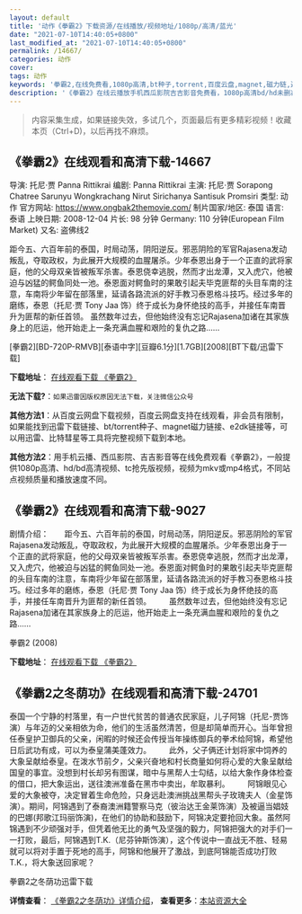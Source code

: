 ```yaml
---
layout: default
title: '动作《拳霸2》下载资源/在线播放/视频地址/1080p/高清/蓝光'
date: "2021-07-10T14:40:05+0800"
last_modified_at: "2021-07-10T14:40:05+0800"
permalink: /14667/
categories: 动作
cover:
tags: 动作
keywords: '拳霸2,在线免费看,1080p高清,bt种子,torrent,百度云盘,magnet,磁力链,迅雷下载资源'
description: '《拳霸2》在线云播放手机西瓜影院吉吉影音免费看，1080p高清bd/hd未删减完整版和tc抢先枪版，mkv/mp4格式，附带bt/torrent种子、magnet/磁力链、百度云盘、网盘资源迅雷下载链接'
---
```


>内容采集生成，如果链接失效，多试几个，页面最后有更多精彩视频！收藏本页（Ctrl+D)，以后再找不麻烦。


## 《拳霸2》在线观看和高清下载-14667

导演: 托尼·贾 Panna Rittikrai 编剧: Panna Rittikrai 主演: 托尼·贾 Sorapong Chatree Sarunyu Wongkrachang Nirut Sirichanya Santisuk Promsiri 类型: 动作 官方网站: https://www.ongbak2themovie.com/ 制片国家/地区: 泰国 语言: 泰语 上映日期: 2008-12-04 片长: 98 分钟 Germany: 110 分钟(European Film Market) 又名: 盗佛线2

距今五、六百年前的泰国，时局动荡，阴阳逆反。邪恶阴险的军官Rajasena发动叛乱，夺取政权，为此展开大规模的血腥屠杀。少年泰恩出身于一个正直的武将家庭，他的父母双亲皆被叛军杀害。泰恩侥幸逃脱，然而才出龙潭，又入虎穴，他被迫与凶猛的鳄鱼同处一池。泰恩面对鳄鱼时的果敢引起夫毕克匪帮的头目车南的注意，车南将少年留在部落里，延请各路流派的好手教习泰恩格斗技巧。经过多年的磨练，泰恩（托尼·贾 Tony Jaa 饰）终于成长为身怀绝技的高手，并接任车南晋升为匪帮的新任首领。 虽然数年过去，但他始终没有忘记Rajasena加诸在其家族身上的厄运，他开始走上一条充满血腥和艰险的复仇之路……


[拳霸2][BD-720P-RMVB][泰语中字][豆瓣6.1分][1.7GB][2008][BT下载/迅雷下载]

**下载地址**： [在线观看下载 《拳霸2》](https://www.btdx8.com/torrent/ong_bak_2_2008.html) 


**无法下载?**：`如果迅雷因版权原因无法下载，关注微信公众号 `

**其他方法1**：从百度云网盘下载视频，百度云网盘支持在线观看，非会员有限制，如果能找到迅雷下载链接、bt/torrent种子、magnet磁力链接、e2dk链接等，可以用迅雷、比特彗星等工具将完整视频下载到本地。

**其他方法2**：用手机云播、西瓜影院、吉吉影音等在线免费观看《拳霸2》，一般提供1080p高清、hd/bd高清视频、tc抢先版视频，视频为mkv或mp4格式，不同站点视频质量和播放速度不同。


## 《拳霸2》在线观看和高清下载-9027

剧情介绍：　　距今五、六百年前的泰国，时局动荡，阴阳逆反。邪恶阴险的军官Rajasena发动叛乱，夺取政权，为此展开大规模的血腥屠杀。少年泰恩出身于一个正直的武将家庭，他的父母双亲皆被叛军杀害。泰恩侥幸逃脱，然而才出龙潭，又入虎穴，他被迫与凶猛的鳄鱼同处一池。泰恩面对鳄鱼时的果敢引起夫毕克匪帮的头目车南的注意，车南将少年留在部落里，延请各路流派的好手教习泰恩格斗技巧。经过多年的磨练，泰恩（托尼·贾 Tony Jaa 饰）终于成长为身怀绝技的高手，并接任车南晋升为匪帮的新任首领。 　　虽然数年过去，但他始终没有忘记Rajasena加诸在其家族身上的厄运，他开始走上一条充满血腥和艰险的复仇之路……


拳霸2 (2008)

**下载地址**： [在线观看下载 《拳霸2》](https://www.btbtdy.me/btdy/dy10071.html) 


## 《拳霸2之冬荫功》在线观看和高清下载-24701

泰国一个宁静的村落里，有一户世代贫苦的普通农民家庭，儿子阿锦（托尼-贾饰演）与年迈的父亲相依为命，他们的生活虽然清苦，但是却简单而开心。当年曾担任泰皇护卫御兵的父亲，闲暇的时候还会传授当年操练御兵的拳术给阿锦，希望他日后武功有成，可以为泰皇蒲美蓬效力。 　　此外，父子俩还计划将家中饲养的大象呈献给泰皇。在泼水节前夕，父亲兴奋地和村长商量如何将心爱的大象呈献给国皇的事宜。没想到村长却另有图谋，暗中与黑帮人士勾结，以给大象作身体检查的借口，把大象运出，送往澳洲准备在黑市中卖出，牟取暴利。 　　阿锦眼见心爱的大象被夺，决定冒着生命危险，只身远赴澳洲挑战黑帮头子玫瑰夫人（金星饰演）。期间，阿锦遇到了泰裔澳洲籍警察马克（彼治达王金莱饰演）及被逼当娼妓的巴娜(邦歌江玛丽饰演)，在他们的协助和鼓励下，阿锦决定要抢回大象。虽然阿锦遇到不少顽强对手，但凭着他无比的勇气及坚强的毅力，阿锦把强大的对手们一一打败，最后，阿锦遇到T.K.（尼芬钟斯饰演），这个传说中一直战无不胜、轻易就可以将对手置于死地的高手，阿锦和他展开了激战，到底阿锦能否成功打败T.K.，将大象送回家呢？


拳霸2之冬荫功迅雷下载

**详情查看**： [《拳霸2之冬荫功》详情介绍](/movie/24701/)， **查看更多**：[本站资源大全](/movie/t/all/)

